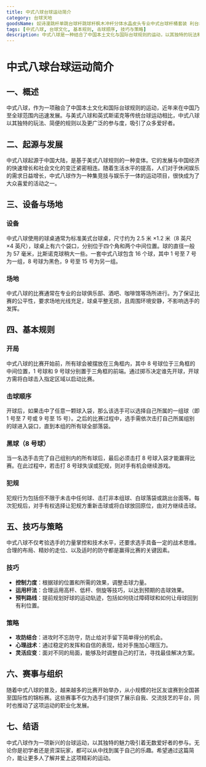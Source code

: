 ```yaml
---
title: 中式八球台球运动简介
category: 台球天地
goodsName: 奴诗漫跳杆单跳台球杆跳球杆枫木冲杆分体水晶皮头专业中式台球杆桶套装 利台单跳杆1支
tags: [中式八球, 台球文化, 基本规则, 击球顺序, 技巧与策略]
description: 中式八球是一种结合了中国本土文化与国际台球规则的运动，以其独特的玩法和简便的规则在全球范围内获得广泛欢迎。本文介绍了中式八球的起源、设备与场地要求、基本规则、技巧与策略及其赛事组织情况，展示了这项运动的魅力与活力，适合各类台球爱好者了解和参与。
---
```

# 中式八球台球运动简介

## 一、概述

中式八球，作为一项融合了中国本土文化和国际台球规则的运动，近年来在中国乃至全球范围内迅速发展。与美式八球和英式斯诺克等传统台球运动相比，中式八球以其独特的玩法、简便的规则以及更广泛的参与度，吸引了众多爱好者。

## 二、起源与发展

中式八球起源于中国大陆，是基于美式八球规则的一种变体。它的发展与中国经济的快速增长和社会文化的变迁紧密相连。随着生活水平的提高，人们对于休闲娱乐的需求日益增长，中式八球作为一种集竞技与娱乐于一体的运动项目，很快成为了大众喜爱的活动之一。

## 三、设备与场地

### 设备

中式八球使用的球桌通常为标准美式台球桌，尺寸约为 2.5 米 ×1.2 米（8 英尺 ×4 英尺），球桌上有六个袋口，分别位于四个角和两个中间位置。球的直径一般为 57 毫米，比斯诺克球稍大一些。一套中式八球包含 16 个球，其中 1 号至 7 号为一组，8 号球为黑色，9 号至 15 号为另一组。

### 场地

中式八球的比赛通常在专业的台球俱乐部、酒吧、咖啡馆等场所进行。为了保证比赛的公平性，要求场地光线充足，球桌平整无损，且周围环境安静，不影响选手的发挥。

## 四、基本规则

### 开局

中式八球的比赛开始前，所有球会被摆放在三角框内，其中 8 号球位于三角框的中间位置，1 号球和 9 号球分别置于三角框的前端。通过掷币决定谁先开球，开球方需将白球击入指定区域以启动比赛。

### 击球顺序

开球后，如果击中了任意一颗球入袋，那么该选手可以选择自己所属的一组球（即 1 号至 7 号或 9 号至 15 号）。之后的比赛过程中，选手需依次击打自己所属组别的球进入袋口，直到本组的所有球全部落袋。

### 黑球（8 号球）

当一名选手击完了自己组别内的所有球后，最后必须击打 8 号球入袋才能赢得比赛。在此过程中，若击打 8 号球失误或犯规，则对手有机会继续游戏。

### 犯规

犯规行为包括但不限于未击中任何球、击打非本组球、白球落袋或跳出台面等。每次犯规后，对手有权选择让犯规方重新击球或将白球放回原位，由对方继续击球。

## 五、技巧与策略

中式八球不仅考验选手的力量掌控和技术水平，还要求选手具备一定的战术思维。合理的布局、精妙的走位、以及适时的防守都是赢得比赛的关键因素。

### 技巧

- **控制力度**：根据球的位置和所需的效果，调整击球力量。
- **运用杆法**：合理运用高杆、低杆、侧旋等技巧，以达到预期的击球效果。
- **预判路线**：提前规划好球的运动轨迹，包括如何绕过障碍球和如何让母球回到有利位置。

### 策略

- **攻防结合**：进攻时不忘防守，防止给对手留下简单得分的机会。
- **心理战术**：通过稳定的发挥和自信的表现，给对手施加心理压力。
- **灵活应变**：面对不同的局面，能够及时调整自己的打法，寻找最佳解决方案。

## 六、赛事与组织

随着中式八球的普及，越来越多的比赛开始举办，从小规模的社区友谊赛到全国甚至国际性的锦标赛。这些赛事不仅为选手们提供了展示自我、交流技艺的平台，同时也推动了这项运动的职业化发展。

## 七、结语

中式八球作为一项新兴的台球运动，以其独特的魅力吸引着无数爱好者的参与。无论你是初学者还是资深玩家，都可以从中找到属于自己的乐趣。希望通过这篇简介，能让更多人了解并爱上这项精彩的运动。
